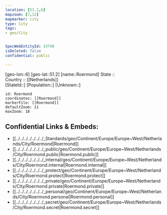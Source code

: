 ```yaml
---
location: [51.2,6] 
mapzoom: [7,12] 
mapmarker: city 
type: City
tags:
- geo/City


SpocWebEntityId: 33748
isDeleted: false
confidential: public

---
```

[geo-lon::6] 
[geo-lat::51.2] 
[name::Roermond] 
State ::  
Country :: [[Netherlands]]  
[StateId::] 
[Population::] 
[Unknown::] 


```leaflet
id: Roermond
coordinates: [[Roermond]] 
markerFile: [[Roermond]] 
defaultZoom: 11 
maxZoom: 18
```


## Confidential Links & Embeds: 
- [[../../../../../../../_Standards/geo/Continent/Europe/Europe~West/Netherlands/City/Roermond|Roermond]] 
- [[../../../../../../../_public/geo/Continent/Europe/Europe~West/Netherlands/City/Roermond.public|Roermond.public]] 
- [[../../../../../../../_internal/geo/Continent/Europe/Europe~West/Netherlands/City/Roermond.internal|Roermond.internal]] 
- [[../../../../../../../_protect/geo/Continent/Europe/Europe~West/Netherlands/City/Roermond.protect|Roermond.protect]] 
- [[../../../../../../../_private/geo/Continent/Europe/Europe~West/Netherlands/City/Roermond.private|Roermond.private]] 
- [[../../../../../../../_personal/geo/Continent/Europe/Europe~West/Netherlands/City/Roermond.personal|Roermond.personal]] 
- [[../../../../../../../_secret/geo/Continent/Europe/Europe~West/Netherlands/City/Roermond.secret|Roermond.secret]] 
